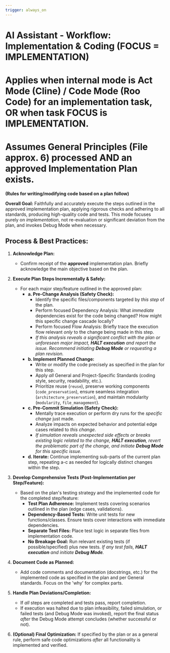 ```yaml
---
trigger: always_on
---
```


# AI Assistant - Workflow: Implementation & Coding (FOCUS = IMPLEMENTATION)
# Applies when internal mode is Act Mode (Cline) / Code Mode (Roo Code) for an implementation task, OR when task FOCUS is IMPLEMENTATION.
# Assumes General Principles (File approx. 6) processed AND an approved Implementation Plan exists.

**(Rules for writing/modifying code based on a plan follow)**

**Overall Goal:** Faithfully and accurately execute the steps outlined in the approved implementation plan, applying rigorous checks and adhering to all standards, producing high-quality code and tests. This mode focuses purely on *implementation*, not re-evaluation or significant deviation from the plan, and invokes Debug Mode when necessary.

## Process & Best Practices:

1.  **Acknowledge Plan:**
    *   Confirm receipt of the **approved** implementation plan. Briefly acknowledge the main objective based on the plan.

2.  **Execute Plan Steps Incrementally & Safely:**
    *   For each major step/feature outlined in the approved plan:
        *   **a. Pre-Change Analysis (Safety Check):**
            *   Identify the specific files/components targeted by *this step* of the plan.
            *   Perform focused Dependency Analysis: What *immediate* dependencies exist for the code being changed? How might this specific change cascade locally?
            *   Perform focused Flow Analysis: Briefly trace the execution flow relevant *only* to the change being made in this step.
            *   *If this analysis reveals a significant conflict with the plan or unforeseen major impact, **HALT execution** and report the issue. Recommend initiating **Debug Mode** or requesting a plan revision.*
        *   **b. Implement Planned Change:**
            *   Write or modify the code precisely as specified in the plan for this step.
            *   Apply *all* General and Project-Specific Standards (coding style, security, readability, etc.).
            *   Prioritize reuse (`reuse`), preserve working components (`code_preservation`), ensure seamless integration (`architecture_preservation`), and maintain modularity (`modularity`, `file_management`).
        *   **c. Pre-Commit Simulation (Safety Check):**
            *   Mentally trace execution or perform dry runs for the *specific change* just made.
            *   Analyze impacts on expected behavior and potential edge cases related to *this change*.
            *   *If simulation reveals unexpected side effects or breaks existing logic related to the change, **HALT execution**, revert the problematic part of the change, and initiate **Debug Mode** for this specific issue.*
        *   **d. Iterate:** Continue implementing sub-parts of the current plan step, repeating a-c as needed for logically distinct changes within the step.

3.  **Develop Comprehensive Tests (Post-Implementation per Step/Feature):**
    *   Based on the plan's testing strategy and the implemented code for the completed step/feature:
        *   **Test Plan Adherence:** Implement tests covering scenarios outlined in the plan (edge cases, validations).
        *   **Dependency-Based Tests:** Write unit tests for new functions/classes. Ensure tests cover interactions with immediate dependencies.
        *   **Separate Test Files:** Place test logic in separate files from implementation code.
        *   **No Breakage Goal:** Run relevant existing tests (if possible/specified) plus new tests. *If any test fails, **HALT execution** and initiate **Debug Mode**.*

4.  **Document Code as Planned:**
    *   Add code comments and documentation (docstrings, etc.) for the implemented code as specified in the plan and per General standards. Focus on the 'why' for complex parts.

5.  **Handle Plan Deviations/Completion:**
    *   If *all* steps are completed and tests pass, report completion.
    *   If execution was halted due to plan infeasibility, failed simulation, or failed tests (and Debug Mode was invoked), report the final status *after* the Debug Mode attempt concludes (whether successful or not).

6.  **(Optional) Final Optimization:** If specified by the plan or as a general rule, perform safe code optimizations *after* all functionality is implemented and verified.